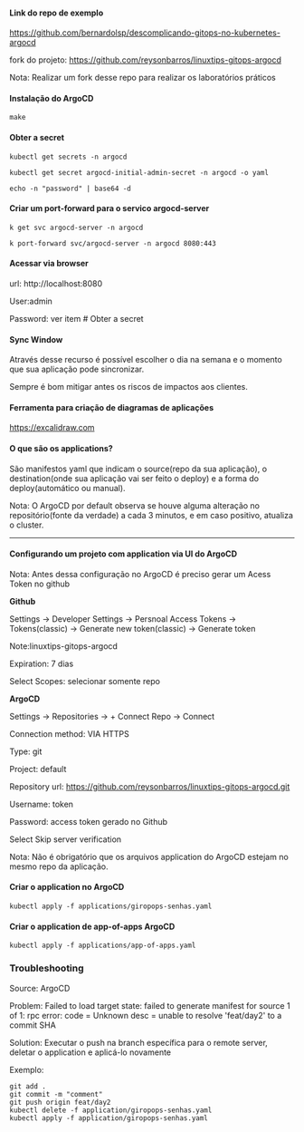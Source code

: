 #### Link do repo de exemplo

https://github.com/bernardolsp/descomplicando-gitops-no-kubernetes-argocd

fork do projeto: https://github.com/reysonbarros/linuxtips-gitops-argocd

Nota: Realizar um fork desse repo para realizar os laboratórios práticos

#### Instalação do ArgoCD
```
make
```

#### Obter a secret
```
kubectl get secrets -n argocd

kubectl get secret argocd-initial-admin-secret -n argocd -o yaml

echo -n "password" | base64 -d
```

#### Criar um port-forward para o servico argocd-server
```
k get svc argocd-server -n argocd

k port-forward svc/argocd-server -n argocd 8080:443
```

#### Acessar via browser
url: http://localhost:8080

User:admin

Password: ver item # Obter a secret

#### Sync Window

Através desse recurso é possível escolher o dia na semana e o momento que sua aplicação pode sincronizar. 

Sempre é bom mitigar antes os riscos de impactos aos clientes.

#### Ferramenta para criação de diagramas de aplicações

https://excalidraw.com


#### O que são os applications?
São manifestos yaml que indicam o source(repo da sua aplicação), o destination(onde sua aplicação vai ser feito o deploy) e a forma do deploy(automático ou manual).

Nota: O ArgoCD por default observa se houve alguma alteração no repositório(fonte da verdade) a cada 3 minutos, e em caso positivo, atualiza o cluster.

*************************************************************************************************

#### Configurando um projeto com application via UI do ArgoCD

Nota: Antes dessa configuração no ArgoCD é preciso gerar um Acess Token no github

<b>Github</b>

Settings -> Developer Settings -> Persnoal Access Tokens -> Tokens(classic) -> Generate new token(classic) -> Generate token

Note:linuxtips-gitops-argocd

Expiration: 7 dias

Select Scopes: selecionar somente repo


<b>ArgoCD</b>

Settings -> Repositories -> + Connect Repo -> Connect

Connection method: VIA HTTPS

Type: git

Project: default

Repository url: https://github.com/reysonbarros/linuxtips-gitops-argocd.git

Username: token

Password: access token gerado no Github

Select Skip server verification

Nota: Não é obrigatório que os arquivos application do ArgoCD estejam no mesmo repo da aplicação.

#### Criar o application no ArgoCD
```
kubectl apply -f applications/giropops-senhas.yaml
```

#### Criar o application de app-of-apps ArgoCD
```
kubectl apply -f applications/app-of-apps.yaml
```



### Troubleshooting

Source: ArgoCD

Problem: Failed to load target state: failed to generate manifest for source 1 of 1: rpc error: code = Unknown desc = unable to resolve 'feat/day2' to a commit SHA

Solution: Executar o push na branch específica para o remote server, deletar o application e aplicá-lo novamente

Exemplo: 
```
git add .
git commit -m "comment"
git push origin feat/day2
kubectl delete -f application/giropops-senhas.yaml
kubectl apply -f application/giropops-senhas.yaml
```



